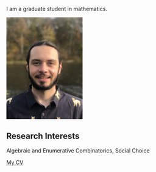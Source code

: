 I am a graduate student in mathematics. 

<img src="Dan.jpeg" alt="Daniel" width="200"/>

## Research Interests
Algebraic and Enumerative Combinatorics, Social Choice

[My CV](CV.pdf)

